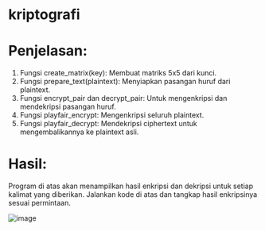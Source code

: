 # kriptografi


# Penjelasan:
1. Fungsi create_matrix(key): Membuat matriks 5x5 dari kunci.
2. Fungsi prepare_text(plaintext): Menyiapkan pasangan huruf dari plaintext.
3. Fungsi encrypt_pair dan decrypt_pair: Untuk mengenkripsi dan mendekripsi pasangan huruf.
4. Fungsi playfair_encrypt: Mengenkripsi seluruh plaintext.
5. Fungsi playfair_decrypt: Mendekripsi ciphertext untuk mengembalikannya ke plaintext asli.

# Hasil:
Program di atas akan menampilkan hasil enkripsi dan dekripsi untuk setiap kalimat yang diberikan. Jalankan kode di atas dan tangkap hasil enkripsinya sesuai permintaan.



![image](https://github.com/user-attachments/assets/5ee6ab9e-ef33-4a37-8f92-83f57b9b7444)
